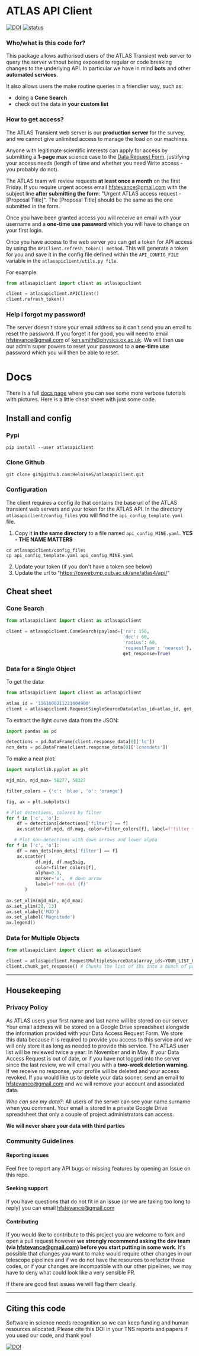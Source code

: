 # ATLAS API Client

[![DOI](https://zenodo.org/badge/804295497.svg)](https://doi.org/10.5281/zenodo.14331062)
[![status](https://joss.theoj.org/papers/f5f456c92c349fc87ad933e661460b19/status.svg)](https://joss.theoj.org/papers/f5f456c92c349fc87ad933e661460b19)

### Who/what is this code for?
This package allows authorised users of the ATLAS Transient web server to
query the server without being exposed to regular or code breaking changes to the underlying API.
In particular we have in mind **bots** and other **automated services**.

It also allows users the make routine queries in a friendlier way, such as:
* doing a **Cone Search**
* check out the data in **your custom list**

### How to get access?
The ATLAS Transient web server is our **production server** for the survey, and we
cannot give unlimited access to manage the load on our machines.

Anyone with legitimate scientific interests can apply for access by submitting a **1-page max** science case
to the [Data Request Form](https://forms.gle/Jvy18eejkvxmcN2f6), justifying your access needs
(length of time and whether you need Write access - you probably do not).

The ATLAS team will review requests **at least once a month** on the first Friday.
If you require urgent access email hfstevance@gmail.com with the subject line **after submitting the form**:
"Urgent ATLAS access request - [Proposal Title]". The [Proposal Title] should be the same as the one
submitted in the form.

Once you have been granted access you will receive an email with your username and
a **one-time use password** which you will have to change on your first login.

Once you have access to the web server you can get a token for API access by using the 
``APIClient.refresh_token() method``. 
This will generate a token for you and save it in the config file defined within the ``API_CONFIG_FILE`` 
variable in the ``atlasapiclient/utils.py file``. 

For example:
```python   
from atlasapiclient import client as atlasapiclient

client = atlasapiclient.APIClient()
client.refresh_token()
```


### Help I forgot my password!
The server doesn't store your email address so it can't send you an email to reset the password.
If you forget it for good, you will need to email hfstevance@gmail.com of ken.smith@physics.ox.ac.uk.
We will then use our admin super powers to reset your password to a **one-time use** password
which you will then be able to reset.

# Docs
There is a full [docs page](https://heloises.github.io/atlasapiclient/index.html) where you can
see some more verbose tutorials with pictures.
Here is a little cheat sheet with just some code.

## Install and config

### Pypi
```
pip install --user atlasapiclient
```

### Clone Github
```
git clone git@github.com:HeloiseS/atlasapiclient.git
```

### Configuration
The client requires a config ile that contains the base url of the ATLAS transient web servers and your token for the ATLAS API.
In the directory `atlasapiclient/config_files` you will find the `api_config_template.yaml` file.
1) Copy it **in the same directory** to a file named `api_config_MINE.yaml`. **YES - THE NAME MATTERS**
```
cd atlasapiclient/config_files
cp api_config_template.yaml api_config_MINE.yaml
```
2) Update your token (if you don't have a token see below)
3) Update the url to "https://psweb.mp.qub.ac.uk/sne/atlas4/api/"




## Cheat sheet

### Cone Search

``` python
from atlasapiclient import client as atlasapiclient

client = atlasapiclient.ConeSearch(payload={'ra': 150,
                                            'dec': 60,
                                            'radius': 60,
                                            'requestType': 'nearest'},
                                            get_response=True)
```


### Data for a Single Object

To get the data:

```python
from atlasapiclient import client as atlasapiclient

atlas_id = '1161600211221604900'
client = atlasapiclient.RequestSingleSourceData(atlas_id=atlas_id, get_response=True)
```

To extract the light curve data from the JSON:

```python
import pandas as pd 

detections = pd.DataFrame(client.response_data[0]['lc'])
non_dets = pd.DataFrame(client.response_data[0]['lcnondets'])
```

To make a neat plot:

```python
import matplotlib.pyplot as plt

mjd_min, mjd_max= 58277, 58327

filter_colors = {'c': 'blue', 'o': 'orange'}

fig, ax = plt.subplots()

# Plot detections, colored by filter
for f in ['c', 'o']:
    df = detections[detections['filter'] == f]
    ax.scatter(df.mjd, df.mag, color=filter_colors[f], label=f'filter {f}')

   # Plot non-detections with down arrows and lower alpha
for f in ['c', 'o']:
    df = non_dets[non_dets['filter'] == f]
    ax.scatter(
           df.mjd, df.mag5sig,
           color=filter_colors[f],
           alpha=0.3,
           marker='v',  # down arrow
           label=f'non-det {f}'
       )
    
ax.set_xlim(mjd_min, mjd_max)
ax.set_ylim(20, 13)
ax.set_xlabel('MJD')
ax.set_ylabel('Magnitude')
ax.legend()
```

### Data for Multiple Objects

```python
from atlasapiclient import client as atlasapiclient

client = atlasapiclient.RequestMultipleSourceData(array_ids=YOUR_LIST_OF_IDS, mjdthreshold = LOWER_MJD_THRESHOLD)
client.chunk_get_response() # Chunks the list of IDs into a bunch of payloads and colates the responses.
```

---

## Housekeeping

### Privacy Policy
As ATLAS users your first name and last name will be stored on our server. 
Your email address will be stored on a Google Drive spreadsheet alongside the information
provided with your Data Access Request Form.
We store this data because it is required to provide you access to this service and we will only store it 
as long as needed to provide this service.
The ATLAS user list will be reviewed twice a year: In November and in May.
If your Data Access Request is out of date, or if you have not logged into the server since the last review,
we will email you with a **two-week deletion warning**. If we receive no response,
your profile will be deleted and your access revoked.
If you would like us to delete your data sooner, send an email to hfstevance@gmail.com and we will remove your account
and associated data.

*Who can see my data?*:
All users of the server can see your name.surname when you comment.
Your email is stored in a private Google Drive spreadsheet that only a couple of project administrators
can access. 

**We will never share your data with third parties** 


###  Community Guidelines

#### Reporting issues 
Feel free to report any API bugs or missing features by opening an Issue
on this repo. 

#### Seeking support 
 If you have questions that do not fit in an issue (or we are 
 taking too long to reply) you can email hfstevance@gmail.com

#### Contributing
If you would like to contribute to this project you are welcome to
fork and open a pull request however **we strongly recommend asking
the dev team (via hfstevance@gmail.com) before you start putting 
in some work**. It's possible that changes you want to make would 
require other changes in our telescope pipelines and if we do not have 
the resources to refactor those codes, or if your changes are incompatible 
with our other pipelines, we may have to deny what could look like 
a very sensible PR. 

If there are good first issues we will flag them clearly.

---

## Citing this code

Software in science needs recognition so we can keep funding and human
resources allocated.
Please cite this DOI in your TNS reports and papers if you used our code, and thank you!

[![DOI](https://zenodo.org/badge/804295497.svg)](https://doi.org/10.5281/zenodo.14331062)


